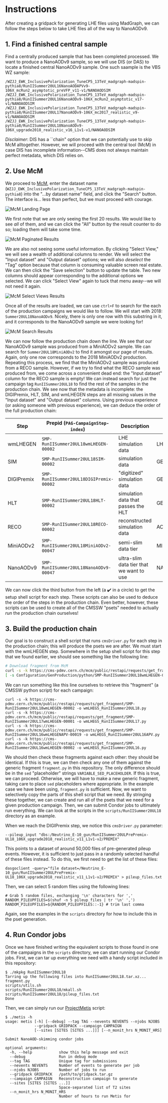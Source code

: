 # Instructions
After creating a gridpack for generating LHE files using MadGraph, we can follow the steps below to take LHE files all of the way to NanoAODv9.

## 1. Find a finished central sample
Find a centrally produced sample that has been completed processed. 
We want to produce a NanoAODv9 sample, so we will use DIS (or DAS) to locate a finished central NanoAODv9 sample. 
One such saample is the VBS WZ sample:
```
/WZJJ_EWK_InclusivePolarization_TuneCP5_13TeV_madgraph-madspin-pythia8/RunIISummer20UL16NanoAODAPVv9-106X_mcRun2_asymptotic_preVFP_v11-v1/NANOAODSIM
/WZJJ_EWK_InclusivePolarization_TuneCP5_13TeV_madgraph-madspin-pythia8/RunIISummer20UL16NanoAODv9-106X_mcRun2_asymptotic_v17-v1/NANOAODSIM
/WZJJ_EWK_InclusivePolarization_TuneCP5_13TeV_madgraph-madspin-pythia8/RunIISummer20UL17NanoAODv9-106X_mc2017_realistic_v9-v1/NANOAODSIM
/WZJJ_EWK_InclusivePolarization_TuneCP5_13TeV_madgraph-madspin-pythia8/RunIISummer20UL18NanoAODv9-106X_upgrade2018_realistic_v16_L1v1-v1/NANOAODSIM
```
*Disclaimer*: DIS has a ``chain" option that we can potentially use to skip McM alltogether. 
However, we will proceed with the central tool (McM) in case DIS has incomplete information--CMS does not always maintain perfect metadata, which DIS relies on.

## 2. Use McM
We proceed to [McM](https://cms-pdmv.cern.ch/mcm/), enter the dataset name (`WZJJ_EWK_InclusivePolarization_TuneCP5_13TeV_madgraph-madspin-pythia8`) into the "...by dataset name" field, and click the "Search" button.
The interface is... less than perfect, but we must proceed with courage. 

![McM Landing Page](/path/to/img)

We first note that we are only seeing the first 20 results. 
We would like to see _all_ of them, and we can click the "All" button by the result counter to do so; loading them will take some time.

![McM Paginated Results](/path/to/img)

We are also not seeing some useful information. 
By clicking "Select View," we will see a wealth of additional columns to render. 
We will select the "Input dataset" and "Output dataset" options; we will also _deselect_ the "Tag" option because that column is consuming valuable screen real estate.
We can then click the "Save selection" button to update the table. 
Two new columns should appear corresponding to the additional options we selected.
We can click "Select View" again to tuck that menu away--we will not need it again.

![McM Select Views Results](/path/to/img)

Once all of the results are loaded, we can use `ctrl+F` to search for the each of the production campaigns we would like to follow.
We will start with 2018: `Summer20UL18NanoAODv9`.
Nicely, there is only one row with this substring in it, and it corresponds to the NanoAODv9 sample we were looking for!

![McM Search Results](/path/to/img)

We can now follow the production chain down the line. We see that our NanoAODv9 sample was produced from a MiniAODv2 sample. 
We can search for `Summer20UL18MiniAODv2` to find it amongst our page of results.
Again, only one row corresponds to the 2018 MiniAODv2 production.
Repeating this process, we find that the MiniAODv2 sample was produced from a RECO sample.
However, if we try to find what the RECO sample was produced from, we come across a convenient dead end: the "Input dataset" column for the RECO sample is empty!
We can instead search for just the campaign tag `RunIISummer20UL18` to find the rest of the samples in the production chain.
We see now that the metadata is incomplete: the DIGIPremix, HLT, SIM, and wmLHEGEN steps are all missing values in the "Input dataset" and "Output dataset" columns.
Using previous experience (or asking someone with previous experience), we can deduce the order of the full production chain:

| Step       | Prepid (`PAG-CampaignStep-index`)       | Description                                                        | Data Tier  |
| ---------- | --------------------------------------- | ------------------------------------------------------------------ | ---------- |
| wmLHEGEN   | `SMP-RunIISummer20UL18wmLHEGEN-00002`   | LHE simulation data                                                | LHEGENSIM  |
| SIM        | `SMP-RunIISummer20UL18SIM-00002`        | simulation data                                                    | GENSIM     |
| DIGIPremix | `SMP-RunIISummer20UL18DIGIPremix-00002` | "digitized" simulation data                                        | GENSIMDIGI |
| HLT        | `SMP-RunIISummer20UL18HLT-00002`        | simulation data that passes the HLT                                | GENSIMRAW  |
| RECO       | `SMP-RunIISummer20UL18RECO-00002`       | reconstructed simulation data                                      | AODSIM     |
| MiniAODv2  | `SMP-RunIISummer20UL18MiniAODv2-00047`  | semi-slim data tier                                                | MINIAODSIM |
| NanoAODv9  | `SMP-RunIISummer20UL18NanoAODv9-00047`  | ultra-slim data tier that we want to use                           | NANOAODSIM |

We can now click the third button from the left (a :heavy_check_mark: in a circle) to get the setup shell script for each step.
These scripts can also be used to deduce the order of the steps in the production chain.
Even better, however, these scripts can be used to create all of the CMSSW "psets" needed to actually _run_ the production chain ourselves!

## 3. Build the production chain
Our goal is to construct a shell script that runs `cmsDriver.py` for each step in the production chain; this will produce the psets we are after.
We must start with the wmLHEGEN step. 
Somewhere in the setup shell script for this step that we found earlier, we should see something like the following line:
```bash
# Download fragment from McM
curl -s -k https://cms-pdmv.cern.ch/mcm/public/restapi/requests/get_fragment/SMP-RunIISummer20UL18wmLHEGEN-00002 --retry 3 --create-dirs -o Configuration/GenProduction/python/SMP-RunIISummer20UL18wmLHEGEN-00002-fragment.py
[ -s Configuration/GenProduction/python/SMP-RunIISummer20UL18wmLHEGEN-00002-fragment.py ] || exit $?;
```
We can run something like this line ourselves to retrieve this "fragment" (a CMSSW python script) for each campaign:
```
curl -s -k https://cms-pdmv.cern.ch/mcm/public/restapi/requests/get_fragment/SMP-RunIISummer20UL18wmLHEGEN-00002 -o wmLHEGS_RunIISummer20UL18.py
curl -s -k https://cms-pdmv.cern.ch/mcm/public/restapi/requests/get_fragment/SMP-RunIISummer20UL17wmLHEGEN-00001 -o wmLHEGS_RunIISummer20UL17.py
curl -s -k https://cms-pdmv.cern.ch/mcm/public/restapi/requests/get_fragment/SMP-RunIISummer20UL16wmLHEGENAPV-00019 -o wmLHEGS_RunIISummer20UL16APV.py
curl -s -k https://cms-pdmv.cern.ch/mcm/public/restapi/requests/get_fragment/SMP-RunIISummer20UL16wmLHEGEN-00002 -o wmLHEGS_RunIISummer20UL16.py
```
We should then check these fragments against each other: they should be identical.
If this is true, we can then check any one of them against the generic fragment `fragment.py` in this repository.
The only difference should be in the `sed` "placeholder" strings `VARIABLE_SED_PLACEHOLDER`.
If this is true, we can proceed.
Otherwise, we will have to make a new generic fragment, taking care to place `sed` placeholders where appropriate.
In the example case we have been using, `fragment.py` is sufficient.
Now, we want to selectively copy the parts of this shell script that we need.
By stringing these together, we can create and run all of the psets that we need for a given production campaign.
Then, we can submit Condor jobs to ultimately run everything.
We can look at the scripts in the `scripts/RunIISummer20UL18` directory as an example.

When we reach the DIGIPremix step, we notice this `cmsDriver.py` parameter:
```
--pileup_input "dbs:/Neutrino_E-10_gun/RunIISummer20ULPrePremix-UL18_106X_upgrade2018_realistic_v11_L1v1-v2/PREMIX"
```
This points to a dataset of around 50,000 files of pre-generated pileup events.
However, it is sufficient to just pass in a randomly selected handful of these files instead.
To do this, we first need to get the list of these files:
```
dasgoclient -query="file dataset=/Neutrino_E-10_gun/RunIISummer20ULPrePremix-UL18_106X_upgrade2018_realistic_v11_L1v1-v2/PREMIX" > pileup_files.txt
```
Then, we can select 5 random files using the following lines:
```
# Grab 5 random files, exchanging '\n' characters for ','
RANDOM_PILEUPFILES=$(shuf -n 5 pileup_files | tr '\n' ',') 
RANDOM_PILEUPFILES=${RANDOM_PILEUPFILES::-1} # trim last comma
```
Again, see the examples in the `scripts` directory for how to include this in the pset generation.

## 4. Run Condor jobs
Once we have finished writing the equivalent scripts to those found in one of the campaigns in the `scripts` directory, we can start running our Condor jobs.
First, we can tar up everything we need with a handy script included in this repository:
```
$ ./mkpkg RunIISummer20UL18
Tarring up the following files into RunIISummer20UL18.tar.xz...
fragment.py
scripts/utils.sh
scripts/RunIISummer20UL18/mkall.sh
scripts/RunIISummer20UL18/pileup_files.txt
Done
```
Then, we can simply run our [ProjectMetis](https://github.com/aminnj/ProjectMetis) script:
```
$ ./metis -h
usage: metis [-h] [--debug] --tag TAG --nevents NEVENTS --njobs NJOBS
             --gridpack GRIDPACK --campaign CAMPAIGN
             [--sites [SITES [SITES ...]]] [--n_monit_hrs N_MONIT_HRS]

Submit NanoAOD-skimming condor jobs

optional arguments:
  -h, --help            show this help message and exit
  --debug               Run in debug mode
  --tag TAG             Unique tag for submissions
  --nevents NEVENTS     Number of events to generate per job
  --njobs NJOBS         Number of jobs to run
  --gridpack GRIDPACK   /path/to/gridpack.tar.gz
  --campaign CAMPAIGN   Reconstruction campaign to generate
  --sites [SITES [SITES ...]]
                        Space-separated list of T2 sites
  --n_monit_hrs N_MONIT_HRS
                        Number of hours to run Metis for
```
